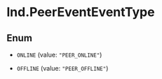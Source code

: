 # lnd.PeerEventEventType

## Enum


* `ONLINE` (value: `"PEER_ONLINE"`)

* `OFFLINE` (value: `"PEER_OFFLINE"`)


